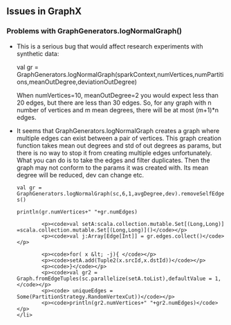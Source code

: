 <html>
<body>
<h2>Issues in GraphX</h2>
<h3>Problems with GraphGenerators.logNormalGraph()</h3>
<ul>
	<li> <p>This is a serious bug that would affect research experiments with synthetic data: </p>
		<p>val gr = GraphGenerators.logNormalGraph(sparkContext,numVertices,numPartitions,meanOutDegree,deviationOutDegree)</p>
		<p>When numVertices=10, meanOutDegree=2 you would expect less than 20 edges, but there are less than 30 edges. So, for any graph with n number of vertices and m mean degrees, there will be at most (m+1)*n edges.</p></li>
	<li><p>It seems that  GraphGenerators.logNormalGraph creates a graph where multiple edges can exist between a pair of vertices. This graph creation function takes mean out degrees and std of out degrees as params, but there is no way to stop it from creating multiple edges unfortunately. What you can do is to take the edges and filter duplicates. Then the graph may not conform to the params it was created with. Its mean degree will be reduced, dev can change etc.  </p>
		<p><code>val gr = GraphGenerators.logNormalGraph(sc,6,1,avgDegree,dev).removeSelfEdges()</code></p>
    		<p><code>println(gr.numVertices+" "+gr.numEdges)</code></p>

    		<p><code>val setA:scala.collection.mutable.Set[(Long,Long)] =scala.collection.mutable.Set[(Long,Long)]()</code></p>
    		<p><code>val j:Array[Edge[Int]] = gr.edges.collect()</code></p>

    		<p><code>for( x &lt; -j){ </code></p>
      		<p><code>setA.add(Tuple2(x.srcId,x.dstId))</code></p>
    		<p><code>}</code></p>
    		<p><code>val gr2 = Graph.fromEdgeTuples(sc.parallelize(setA.toList),defaultValue = 1,</code></p>
     		<p><code> uniqueEdges = Some(PartitionStrategy.RandomVertexCut))</code></p>
       		<p><code>println(gr2.numVertices+" "+gr2.numEdges)</code></p>
	</li>
	
</ul>

</body>
</html>
